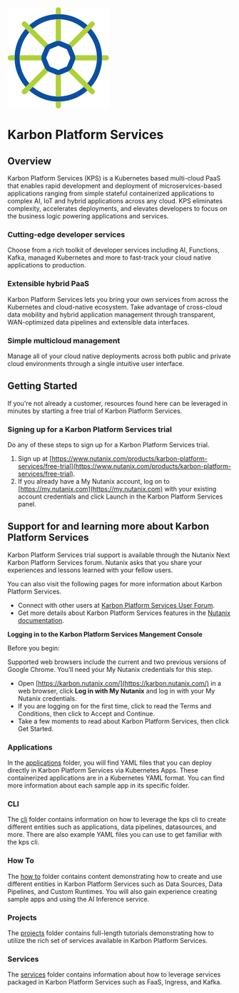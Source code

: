 ![KPS!](/img/icn-karbon-color.png "KPS")

 # Karbon Platform Services

## Overview
Karbon Platform Services (KPS) is a Kubernetes based multi-cloud PaaS that enables rapid development and deployment of microservices-based applications ranging from simple stateful containerized applications to complex AI, IoT and hybrid applications across any cloud. KPS eliminates complexity, accelerates deployments, and elevates developers to focus on the business logic powering applications and services.

### Cutting-edge developer services
Choose from a rich toolkit of developer services including AI, Functions, Kafka, managed Kubernetes and more to fast-track your cloud native applications to production.

### Extensible hybrid PaaS
Karbon Platform Services lets you bring your own services from across the Kubernetes and cloud-native ecosystem. Take advantage of cross-cloud data mobility and hybrid application management through transparent, WAN-optimized data pipelines and extensible data interfaces. 

### Simple multicloud management
Manage all of your cloud native deployments across both public and private cloud environments through a single intuitive user interface.

## Getting Started
If you're not already a customer, resources found here can be leveraged in minutes by starting a free trial of Karbon Platform Services.

### Signing up for a Karbon Platform Services trial
Do any of these steps to sign up for a Karbon Platform Services trial.
1. Sign up at [https://www.nutanix.com/products/karbon-platform-services/free-trial](https://www.nutanix.com/products/karbon-platform-services/free-trial).
1. If you already have a My Nutanix account, log on to [https://my.nutanix.com](https://my.nutanix.com) with your existing account credentials and click Launch in the Karbon Platform Services panel.

## Support for and learning more about Karbon Platform Services

Karbon Platform Services trial support is available through the Nutanix Next Karbon Platform Services forum. Nutanix asks that you share your experiences and lessons learned with your fellow users.

You can also visit the following pages for more information about Karbon Platform Services.

* Connect with other users at [Karbon Platform Services User Forum](https://next.nutanix.com/karbon-platform-services-76).
* Get more details about Karbon Platform Services features in the [Nutanix documentation](https://portal.nutanix.com/page/documents/list?type=software&filterKey=software&filterVal=Karbon%20Platform%20Services).

**Logging in to the Karbon Platform Services Mangement Console**

Before you begin:

Supported web browsers include the current and two previous versions of Google Chrome. You’ll need your My Nutanix credentials for this step.
* Open [https://karbon.nutanix.com/](https://karbon.nutanix.com/) in a web browser, click **Log in with My Nutanix** and log in with your My Nutanix credentials.
* If you are logging on for the first time, click to read the Terms and Conditions, then click to Accept and Continue.
* Take a few moments to read about Karbon Platform Services, then click Get Started.

### Applications

In the [applications](applications) folder, you will find YAML files that you can deploy directly in Karbon Platform Services via Kubernetes Apps. These containerized applications are in a Kubernetes YAML format. You can find more information about each sample app in its specific folder. 

### CLI

The [cli](cli) folder contains information on how to leverage the kps cli to create different entities such as applications, data pipelines, datasources, and more. There are also example YAML files you can use to get familiar with the kps cli. 

### How To

The [how to](how_to) folder contains content demonstrating how to create and use different entities in Karbon Platform Services such as Data Sources, Data Pipelines, and Custom Runtimes. You will also gain experience creating sample apps and using the AI Inference service.

### Projects

The [projects](projects) folder contains full-length tutorials demonstrating how to utilize the rich set of services available in Karbon Platform Services.

### Services

The [services](services) folder contains information about how to leverage services packaged in Karbon Platform Services such as FaaS, Ingress, and Kafka.